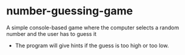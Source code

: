 # number-guessing-game
A simple console-based game where the computer selects a random number and the user has to guess it
- The program will give hints if the guess is too high or too low.
